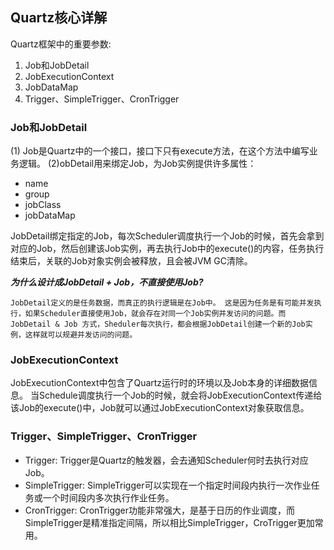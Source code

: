 ## Quartz核心详解

Quartz框架中的重要参数:
1. Job和JobDetail 
2. JobExecutionContext 
3. JobDataMap 
4. Trigger、SimpleTrigger、CronTrigger

### Job和JobDetail

(1) Job是Quartz中的一个接口，接口下只有execute方法，在这个方法中编写业务逻辑。
(2)obDetail用来绑定Job，为Job实例提供许多属性：
- name
- group
- jobClass
- jobDataMap

JobDetail绑定指定的Job，每次Scheduler调度执行一个Job的时候，首先会拿到对应的Job，然后创建该Job实例，再去执行Job中的execute()的内容，任务执行结束后，关联的Job对象实例会被释放，且会被JVM GC清除。

**_为什么设计成JobDetail + Job，不直接使用Job?_**

`JobDetail定义的是任务数据，而真正的执行逻辑是在Job中。
这是因为任务是有可能并发执行，如果Scheduler直接使用Job，就会存在对同一个Job实例并发访问的问题。而JobDetail & Job 方式，Sheduler每次执行，都会根据JobDetail创建一个新的Job实例，这样就可以规避并发访问的问题。
`

### JobExecutionContext

JobExecutionContext中包含了Quartz运行时的环境以及Job本身的详细数据信息。
当Schedule调度执行一个Job的时候，就会将JobExecutionContext传递给该Job的execute()中，Job就可以通过JobExecutionContext对象获取信息。

### Trigger、SimpleTrigger、CronTrigger

- Trigger: Trigger是Quartz的触发器，会去通知Scheduler何时去执行对应Job。
- SimpleTrigger: SimpleTrigger可以实现在一个指定时间段内执行一次作业任务或一个时间段内多次执行作业任务。
- CronTrigger: CronTrigger功能非常强大，是基于日历的作业调度，而SimpleTrigger是精准指定间隔，所以相比SimpleTrigger，CroTrigger更加常用。